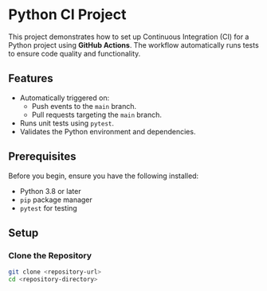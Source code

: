 # Python CI Project

This project demonstrates how to set up Continuous Integration (CI) for a Python project using **GitHub Actions**. The workflow automatically runs tests to ensure code quality and functionality.

## Features

- Automatically triggered on:
  - Push events to the `main` branch.
  - Pull requests targeting the `main` branch.
- Runs unit tests using `pytest`.
- Validates the Python environment and dependencies.

## Prerequisites

Before you begin, ensure you have the following installed:

- Python 3.8 or later
- `pip` package manager
- `pytest` for testing

## Setup

### Clone the Repository

```bash
git clone <repository-url>
cd <repository-directory>
